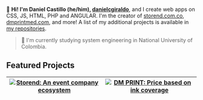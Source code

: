 👋 **Hi! I'm Daniel Castillo (he/him), [danielcgiraldo](https://www.linkedin.com/in/danielcgiraldo)**, and I create web apps on CSS, JS, HTML, PHP and ANGULAR. I'm the creator of [storend.com.co](https://storend.com.co), [dmprintmed.com](https://dmprintmed.com), and more! A list of my additional projects is available in [my repositories](https://github.com/danielcgiraldo?tab=repositories).

> 🌱 I'm currently studying system engineering in National University of Colombia.

## Featured Projects

| [![Storend: An event company ecosystem](https://i.ibb.co/CHQSGFg/STOREND.png)](https://storend.com.co)  | [![DM PRINT: Price based on ink coverage](https://i.ibb.co/CHQSGFg/STOREND.png)](https://dmprintmed.com)  |
| --- | --- |
